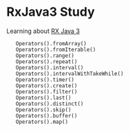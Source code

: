 # RxJava3 Study
Learning about [RX Java 3](https://reactivex.io/documentation/operators.html) 

```Operators().just()
   Operators().fromArray()
   Operators().fromIterable()
   Operators().range()
   Operators().repeat()
   Operators().interval()
   Operators().intervalWithTakeWhile()
   Operators().timer()
   Operators().create()
   Operators().filter()
   Operators().last()
   Operators().distinct()
   Operators().skip()
   Operators().buffer()
   Operators().map()
```
